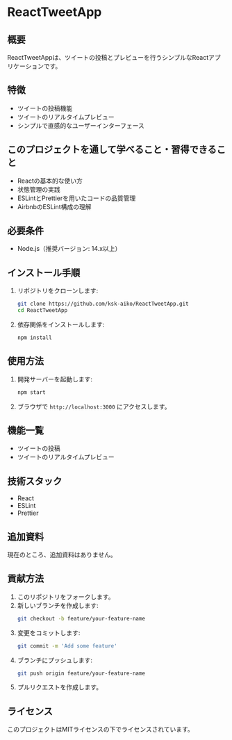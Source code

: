 # ReactTweetApp

## 概要
ReactTweetAppは、ツイートの投稿とプレビューを行うシンプルなReactアプリケーションです。

## 特徴
- ツイートの投稿機能
- ツイートのリアルタイムプレビュー
- シンプルで直感的なユーザーインターフェース

## このプロジェクトを通して学べること・習得できること
- Reactの基本的な使い方
- 状態管理の実践
- ESLintとPrettierを用いたコードの品質管理
- AirbnbのESLint構成の理解

## 必要条件
- Node.js（推奨バージョン: 14.x以上）

## インストール手順
1. リポジトリをクローンします:
    ```bash
    git clone https://github.com/ksk-aiko/ReactTweetApp.git
    cd ReactTweetApp
    ```
2. 依存関係をインストールします:
    ```bash
    npm install
    ```

## 使用方法
1. 開発サーバーを起動します:
    ```bash
    npm start
    ```
2. ブラウザで `http://localhost:3000` にアクセスします。

## 機能一覧
- ツイートの投稿
- ツイートのリアルタイムプレビュー

## 技術スタック
- React
- ESLint
- Prettier

## 追加資料
現在のところ、追加資料はありません。

## 貢献方法
1. このリポジトリをフォークします。
2. 新しいブランチを作成します:
    ```bash
    git checkout -b feature/your-feature-name
    ```
3. 変更をコミットします:
    ```bash
    git commit -m 'Add some feature'
    ```
4. ブランチにプッシュします:
    ```bash
    git push origin feature/your-feature-name
    ```
5. プルリクエストを作成します。

## ライセンス
このプロジェクトはMITライセンスの下でライセンスされています。